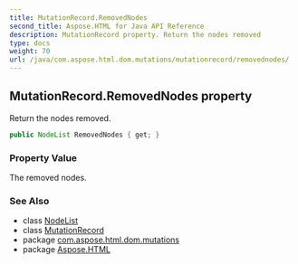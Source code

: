 ```yaml
---
title: MutationRecord.RemovedNodes
second_title: Aspose.HTML for Java API Reference
description: MutationRecord property. Return the nodes removed
type: docs
weight: 70
url: /java/com.aspose.html.dom.mutations/mutationrecord/removednodes/
---
```

## MutationRecord.RemovedNodes property

Return the nodes removed.

```java
public NodeList RemovedNodes { get; }
```

### Property Value

The removed nodes.

### See Also

* class [NodeList](../../../com.aspose.html.collections/nodelist/)
* class [MutationRecord](../)
* package [com.aspose.html.dom.mutations](../../mutationrecord/)
* package [Aspose.HTML](../../../)
